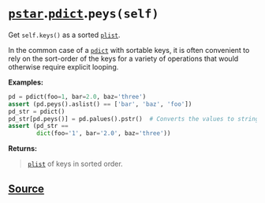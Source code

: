 # [`pstar`](./pstar.md).[`pdict`](./pstar_pdict.md).`peys(self)`

Get `self.keys()` as a sorted [`plist`](./pstar_plist.md).

In the common case of a [`pdict`](./pstar_pdict.md) with sortable keys, it is often convenient
to rely on the sort-order of the keys for a variety of operations that would
otherwise require explicit looping.

**Examples:**
```python
pd = pdict(foo=1, bar=2.0, baz='three')
assert (pd.peys().aslist() == ['bar', 'baz', 'foo'])
pd_str = pdict()
pd_str[pd.peys()] = pd.palues().pstr()  # Converts the values to strings.
assert (pd_str ==
        dict(foo='1', bar='2.0', baz='three'))
```

**Returns:**

>    [`plist`](./pstar_plist.md) of keys in sorted order.



## [Source](../pstar/pstar.py#L330-L351)